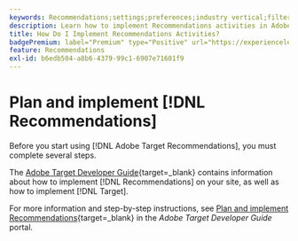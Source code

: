 ```yaml
---
keywords: Recommendations;settings;preferences;industry vertical;filter incompatible criteria;default host group;thumb base url;recommendations api token
description: Learn how to implement Recommendations activities in Adobe Target. 
title: How Do I Implement Recommendations Activities?
badgePremium: label="Premium" type="Positive" url="https://experienceleague.adobe.com/docs/target/using/introduction/intro.html?lang=en#premium newtab=true" tooltip="See what's included in Target Premium."
feature: Recommendations
exl-id: b6edb504-a8b6-4379-99c1-6907e71601f9
---
```

# Plan and implement [!DNL Recommendations] 

Before you start using [!DNL Adobe Target Recommendations], you must complete several steps.

The [Adobe Target Developer Guide](https://experienceleague.adobe.com/docs/target-dev/developer/overview.html){target=_blank} contains information about how to implement [!DNL Recommendations] on your site, as well as how to implement [!DNL Target].

For more information and step-by-step instructions, see [Plan and implement Recommendations](https://experienceleague.adobe.com/docs/target-dev/developer/recommendations.html){target=_blank} in the *Adobe Target Developer Guide* portal.
